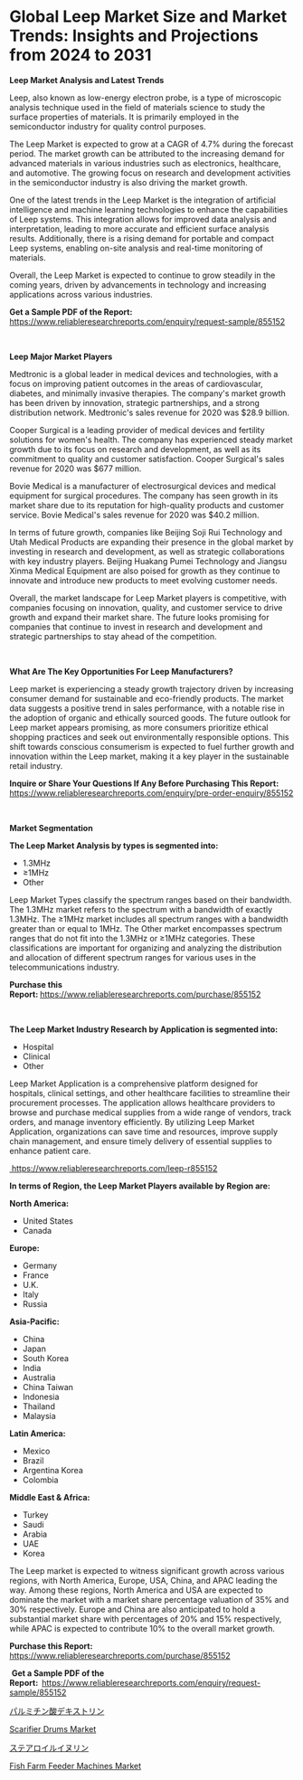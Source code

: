 <p><h1>Global Leep Market Size and Market Trends: Insights and Projections from 2024 to 2031</h1></p><p><strong>Leep Market Analysis and Latest Trends</strong></p>
<p><p>Leep, also known as low-energy electron probe, is a type of microscopic analysis technique used in the field of materials science to study the surface properties of materials. It is primarily employed in the semiconductor industry for quality control purposes.</p><p>The Leep Market is expected to grow at a CAGR of 4.7% during the forecast period. The market growth can be attributed to the increasing demand for advanced materials in various industries such as electronics, healthcare, and automotive. The growing focus on research and development activities in the semiconductor industry is also driving the market growth.</p><p>One of the latest trends in the Leep Market is the integration of artificial intelligence and machine learning technologies to enhance the capabilities of Leep systems. This integration allows for improved data analysis and interpretation, leading to more accurate and efficient surface analysis results. Additionally, there is a rising demand for portable and compact Leep systems, enabling on-site analysis and real-time monitoring of materials.</p><p>Overall, the Leep Market is expected to continue to grow steadily in the coming years, driven by advancements in technology and increasing applications across various industries.</p></p>
<p><strong>Get a Sample PDF of the Report:&nbsp;</strong> <a href="https://www.reliableresearchreports.com/enquiry/request-sample/855152">https://www.reliableresearchreports.com/enquiry/request-sample/855152</a></p>
<p>&nbsp;</p>
<p><strong>Leep Major Market Players</strong></p>
<p><p>Medtronic is a global leader in medical devices and technologies, with a focus on improving patient outcomes in the areas of cardiovascular, diabetes, and minimally invasive therapies. The company's market growth has been driven by innovation, strategic partnerships, and a strong distribution network. Medtronic's sales revenue for 2020 was $28.9 billion.</p><p>Cooper Surgical is a leading provider of medical devices and fertility solutions for women's health. The company has experienced steady market growth due to its focus on research and development, as well as its commitment to quality and customer satisfaction. Cooper Surgical's sales revenue for 2020 was $677 million.</p><p>Bovie Medical is a manufacturer of electrosurgical devices and medical equipment for surgical procedures. The company has seen growth in its market share due to its reputation for high-quality products and customer service. Bovie Medical's sales revenue for 2020 was $40.2 million.</p><p>In terms of future growth, companies like Beijing Soji Rui Technology and Utah Medical Products are expanding their presence in the global market by investing in research and development, as well as strategic collaborations with key industry players. Beijing Huakang Pumei Technology and Jiangsu Xinma Medical Equipment are also poised for growth as they continue to innovate and introduce new products to meet evolving customer needs.</p><p>Overall, the market landscape for Leep Market players is competitive, with companies focusing on innovation, quality, and customer service to drive growth and expand their market share. The future looks promising for companies that continue to invest in research and development and strategic partnerships to stay ahead of the competition.</p></p>
<p>&nbsp;</p>
<p><strong>What Are The Key Opportunities For Leep Manufacturers?</strong></p>
<p><p>Leep market is experiencing a steady growth trajectory driven by increasing consumer demand for sustainable and eco-friendly products. The market data suggests a positive trend in sales performance, with a notable rise in the adoption of organic and ethically sourced goods. The future outlook for Leep market appears promising, as more consumers prioritize ethical shopping practices and seek out environmentally responsible options. This shift towards conscious consumerism is expected to fuel further growth and innovation within the Leep market, making it a key player in the sustainable retail industry.</p></p>
<p><strong>Inquire or Share Your Questions If Any Before Purchasing This Report:</strong> <a href="https://www.reliableresearchreports.com/enquiry/pre-order-enquiry/855152">https://www.reliableresearchreports.com/enquiry/pre-order-enquiry/855152</a></p>
<p>&nbsp;</p>
<p><strong>Market Segmentation</strong></p>
<p><strong>The Leep Market Analysis by types is segmented into:</strong></p>
<p><ul><li>1.3MHz</li><li>≥1MHz</li><li>Other</li></ul></p>
<p><p>Leep Market Types classify the spectrum ranges based on their bandwidth. The 1.3MHz market refers to the spectrum with a bandwidth of exactly 1.3MHz. The ≥1MHz market includes all spectrum ranges with a bandwidth greater than or equal to 1MHz. The Other market encompasses spectrum ranges that do not fit into the 1.3MHz or ≥1MHz categories. These classifications are important for organizing and analyzing the distribution and allocation of different spectrum ranges for various uses in the telecommunications industry.</p></p>
<p><strong>Purchase this Report:&nbsp;</strong><a href="https://www.reliableresearchreports.com/purchase/855152">https://www.reliableresearchreports.com/purchase/855152</a></p>
<p>&nbsp;</p>
<p><strong>The Leep Market Industry Research by Application is segmented into:</strong></p>
<p><ul><li>Hospital</li><li>Clinical</li><li>Other</li></ul></p>
<p><p>Leep Market Application is a comprehensive platform designed for hospitals, clinical settings, and other healthcare facilities to streamline their procurement processes. The application allows healthcare providers to browse and purchase medical supplies from a wide range of vendors, track orders, and manage inventory efficiently. By utilizing Leep Market Application, organizations can save time and resources, improve supply chain management, and ensure timely delivery of essential supplies to enhance patient care.</p></p>
<p><a href="https://www.reliableresearchreports.com/leep-r855152">&nbsp;https://www.reliableresearchreports.com/leep-r855152</a></p>
<p><strong>In terms of Region, the Leep Market Players available by Region are:</strong></p>
<p>
    <p> <strong> North America: </strong>
        <ul>
            <li>United States</li>
            <li>Canada</li>
        </ul>
        </p> 
    <p> <strong> Europe: </strong>
        <ul>
            <li>Germany</li>
            <li>France</li>
            <li>U.K.</li>
            <li>Italy</li>
            <li>Russia</li>
        </ul>
        </p> 
    <p> <strong> Asia-Pacific: </strong>
        <ul>
            <li>China</li>
            <li>Japan</li>
            <li>South Korea</li>
            <li>India</li>
            <li>Australia</li>
            <li>China Taiwan</li>
            <li>Indonesia</li>
            <li>Thailand</li>
            <li>Malaysia</li>
        </ul>
        </p> 
    <p> <strong> Latin America: </strong>
        <ul>
            <li>Mexico</li>
            <li>Brazil</li>
            <li>Argentina Korea</li>
            <li>Colombia</li>
        </ul>
        </p> 
    <p> <strong> Middle East & Africa: </strong>
        <ul>
            <li>Turkey</li>
            <li>Saudi</li>
            <li>Arabia</li>
            <li>UAE</li>
            <li>Korea</li>
        </ul>
    </p>
    </p>
<p><p>The Leep market is expected to witness significant growth across various regions, with North America, Europe, USA, China, and APAC leading the way. Among these regions, North America and USA are expected to dominate the market with a market share percentage valuation of 35% and 30% respectively. Europe and China are also anticipated to hold a substantial market share with percentages of 20% and 15% respectively, while APAC is expected to contribute 10% to the overall market growth.</p></p>
<p><strong>Purchase this Report: </strong><a href="https://www.reliableresearchreports.com/purchase/855152">https://www.reliableresearchreports.com/purchase/855152</a></p>
<p>&nbsp;<strong>Get a Sample PDF of the Report:&nbsp;&nbsp;</strong><a href="https://www.reliableresearchreports.com/enquiry/request-sample/855152">https://www.reliableresearchreports.com/enquiry/request-sample/855152</a></p>
<p><strong></strong></p>
<p><p><a href="https://github.com/KaliMetz2023/Market-Research-Report-List-1/blob/main/2481874168248.md">パルミチン酸デキストリン</a></p><p><a href="https://github.com/jahid123ahm/Market-Research-Report-List-1/blob/main/scarifier-drums-market.md">Scarifier Drums Market</a></p><p><a href="https://github.com/JoanaNitzsche/Market-Research-Report-List-1/blob/main/6489086168247.md">ステアロイルイヌリン</a></p><p><a href="https://github.com/riwar777/Market-Research-Report-List-1/blob/main/fish-farm-feeder-machines-market.md">Fish Farm Feeder Machines Market</a></p></p>